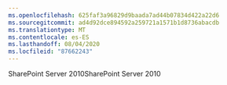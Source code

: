```yaml
---
ms.openlocfilehash: 625faf3a96829d9baada7ad44b07834d422a22d6
ms.sourcegitcommit: ad4d92dce894592a259721a1571b1d8736abacdb
ms.translationtype: MT
ms.contentlocale: es-ES
ms.lasthandoff: 08/04/2020
ms.locfileid: "87662243"
---
```

<span data-ttu-id="242bf-101">SharePoint Server 2010</span><span class="sxs-lookup"><span data-stu-id="242bf-101">SharePoint Server 2010</span></span>
